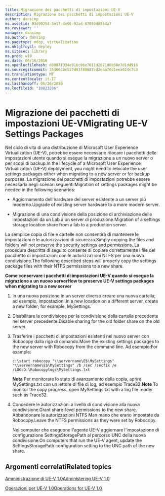 ```yaml
---
title: Migrazione dei pacchetti di impostazioni UE-V
description: Migrazione dei pacchetti di impostazioni UE-V
author: dansimp
ms.assetid: 93d99254-3e17-4e96-92ad-87059d8554a7
ms.reviewer: ''
manager: dansimp
ms.author: dansimp
ms.pagetype: mdop, virtualization
ms.mktglfcycl: deploy
ms.sitesec: library
ms.prod: w10
ms.date: 06/16/2016
ms.openlocfilehash: d0087f334e916c06e7611d2671d0b50e7d1dd916
ms.sourcegitcommit: 354664bc527d93f80687cd2eba70d1eea024c7c3
ms.translationtype: MT
ms.contentlocale: it-IT
ms.lasthandoff: 06/26/2020
ms.locfileid: "10823206"
---
```

# <span data-ttu-id="79029-103">Migrazione dei pacchetti di impostazioni UE-V</span><span class="sxs-lookup"><span data-stu-id="79029-103">Migrating UE-V Settings Packages</span></span>


<span data-ttu-id="79029-104">Nel ciclo di vita di una distribuzione di Microsoft User Experience Virtualization (UE-V), potrebbe essere necessario rilocare i pacchetti delle impostazioni utente quando si esegue la migrazione a un nuovo server o per scopi di backup.</span><span class="sxs-lookup"><span data-stu-id="79029-104">In the lifecycle of a Microsoft User Experience Virtualization (UE-V) deployment, you might need to relocate the user settings packages either when migrating to a new server or for backup purposes.</span></span> <span data-ttu-id="79029-105">La migrazione dei pacchetti di impostazioni potrebbe essere necessaria negli scenari seguenti:</span><span class="sxs-lookup"><span data-stu-id="79029-105">Migration of settings packages might be needed in the following scenarios:</span></span>

-   <span data-ttu-id="79029-106">Aggiornamento dell'hardware del server esistente a un server più moderno.</span><span class="sxs-lookup"><span data-stu-id="79029-106">Upgrade of existing server hardware to a more modern server.</span></span>

-   <span data-ttu-id="79029-107">Migrazione di una condivisione della posizione di archiviazione delle impostazioni da un Lab a un server di produzione.</span><span class="sxs-lookup"><span data-stu-id="79029-107">Migration of a settings storage location share from a lab to a production server.</span></span>

<span data-ttu-id="79029-108">La semplice copia di file e cartelle non consentirà di mantenere le impostazioni e le autorizzazioni di sicurezza.</span><span class="sxs-lookup"><span data-stu-id="79029-108">Simply copying the files and folders will not preserve the security settings and permissions.</span></span> <span data-ttu-id="79029-109">La procedura descritta di seguito consente di copiare correttamente i file del pacchetto di impostazioni con le autorizzazioni NTFS per una nuova condivisione.</span><span class="sxs-lookup"><span data-stu-id="79029-109">The following described steps will properly copy the settings package files with their NTFS permissions to a new share.</span></span>

**<span data-ttu-id="79029-110">Come conservare i pacchetti di impostazioni UE-V quando si esegue la migrazione a un nuovo server</span><span class="sxs-lookup"><span data-stu-id="79029-110">How to preserve UE-V settings packages when migrating to a new server</span></span>**

1.  <span data-ttu-id="79029-111">In una nuova posizione in un server diverso creare una nuova cartella; ad esempio, impostazioni.</span><span class="sxs-lookup"><span data-stu-id="79029-111">In a new location on a different server, create a new folder; for example, MySettings.</span></span>

2.  <span data-ttu-id="79029-112">Disabilitare la condivisione per la condivisione della cartella precedente nel server precedente.</span><span class="sxs-lookup"><span data-stu-id="79029-112">Disable sharing for the old folder share on the old server.</span></span>

3.  <span data-ttu-id="79029-113">Trasferire i pacchetti di impostazioni esistenti nel nuovo server con Robocopy dalla riga di comando.</span><span class="sxs-lookup"><span data-stu-id="79029-113">Move the existing settings packages to the new server with Robocopy from the command line.</span></span> <span data-ttu-id="79029-114">Ad esempio:</span><span class="sxs-lookup"><span data-stu-id="79029-114">For example:</span></span>

    ``` syntax
    c:\start robocopy "\\servername\E$\MySettings" "\\servername\E$\MySettings" /b /sec /secfix /e /LOG:D:\Robocopylogs\MySettings.txt
    ```

    <span data-ttu-id="79029-115">**Nota**  Per monitorare lo stato di avanzamento della copia, aprire MySettings.txt con un lettore di file di log, ad esempio Trace32.</span><span class="sxs-lookup"><span data-stu-id="79029-115">**Note** To monitor the copy progress, open MySettings.txt with a log file reader such as Trace32.</span></span>

     

4.  <span data-ttu-id="79029-116">Concedere le autorizzazioni a livello di condivisione alla nuova condivisione.</span><span class="sxs-lookup"><span data-stu-id="79029-116">Grant share-level permissions to the new share.</span></span> <span data-ttu-id="79029-117">Abbandonare le autorizzazioni NTFS Man mano che erano impostate da Robocopy.</span><span class="sxs-lookup"><span data-stu-id="79029-117">Leave the NTFS permissions as they were set by Robocopy.</span></span>

    <span data-ttu-id="79029-118">Nei computer che eseguono l'agente UE-V aggiornare l'impostazione di configurazione SettingsStoragePath al percorso UNC della nuova condivisione.</span><span class="sxs-lookup"><span data-stu-id="79029-118">On computers that run the UE-V agent, update the SettingsStoragePath configuration setting to the UNC path of the new share.</span></span>

## <span data-ttu-id="79029-119">Argomenti correlati</span><span class="sxs-lookup"><span data-stu-id="79029-119">Related topics</span></span>


[<span data-ttu-id="79029-120">Amministrazione di UE-V 1.0</span><span class="sxs-lookup"><span data-stu-id="79029-120">Administering UE-V 1.0</span></span>](administering-ue-v-10.md)

[<span data-ttu-id="79029-121">Operazioni per UE-V 1.0</span><span class="sxs-lookup"><span data-stu-id="79029-121">Operations for UE-V 1.0</span></span>](operations-for-ue-v-10.md)

 

 





